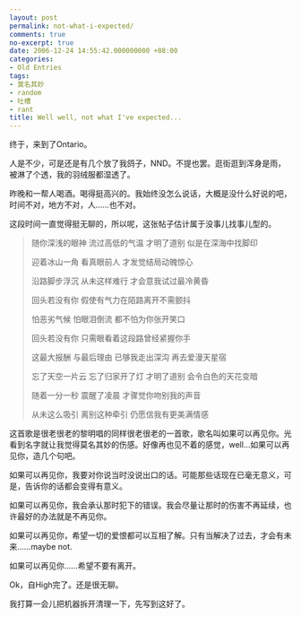 ```yaml
---
layout: post
permalink: not-what-i-expected/
comments: true
no-excerpt: true
date: 2006-12-24 14:55:42.000000000 +08:00
categories:
- Old Entries
tags:
- 莫名其妙
- random
- 吐槽
- rant
title: Well well, not what I've expected...
---
```

终于，来到了Ontario。

人是不少，可是还是有几个放了我鸽子，NND。不提也罢。逛街逛到浑身是雨，被淋了个透，我的羽绒服都湿透了。

昨晚和一帮人喝酒。喝得挺高兴的。我始终没怎么说话，大概是没什么好说的吧，时间不对，地方不对，人……也不对。

这段时间一直觉得挺无聊的，所以呢，这张帖子估计属于没事儿找事儿型的。

> 随你深浅的眼神 流过高低的气温 才明了道别 似是在深海中找脚印
>
> 迎着冰山一角 看真眼前人 才发觉结局动魄惊心
> 
> 沿路脚步浮沉 从未这样难行 才会意我试过最冷黄昏
> 
> 回头若没有你 假使有气力在陌路离开不需颤抖
> 
> 怕恶劣气候 怕眼泪倒流 都不怕为你张开笑口
> 
> 回头若没有你 只需眼看着这段路曾经紧握你手
> 
> 这最大报酬 与最后理由 已够我走出深沟 再去爱漫天星宿
> 
> 忘了天空一片云 忘了归家开了灯 才明了道别 会令白色的天花变暗
> 
> 随着一分一秒 震醒了凌晨 才骤觉你吻别我的声音
> 
> 从未这么吸引 离别这种牵引 仍愿信我有更美满情感

这首歌是很老很老的黎明唱的同样很老很老的一首歌，歌名叫如果可以再见你。光看到名字就让我觉得莫名其妙的伤感。好像再也见不着的感觉，well...如果可以再见你，造几个句吧。

如果可以再见你，我要对你说当时没说出口的话。可能那些话现在已毫无意义，可是，告诉你的话都会变得有意义。

如果可以再见你，我会承认那时犯下的错误。我会尽量让那时的伤害不再延续，也许最好的办法就是不再见你。

如果可以再见你，希望一切的爱恨都可以互相了解。只有当解决了过去，才会有未来……maybe not.

如果可以再见你……希望不要有离开。

Ok，自High完了。还是很无聊。

我打算一会儿把机器拆开清理一下，先写到这好了。
